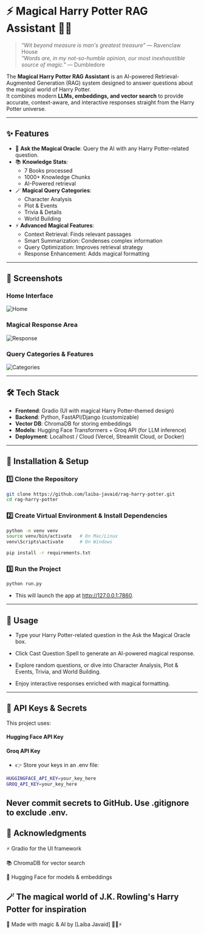 # ⚡ Magical Harry Potter RAG Assistant 🧙‍♂️

> *"Wit beyond measure is man's greatest treasure"* — Ravenclaw House  
> *"Words are, in my not-so-humble opinion, our most inexhaustible source of magic."* — Dumbledore  

The **Magical Harry Potter RAG Assistant** is an AI-powered Retrieval-Augmented Generation (RAG) system designed to answer questions about the magical world of Harry Potter.  
It combines modern **LLMs, embeddings, and vector search** to provide accurate, context-aware, and interactive responses straight from the Harry Potter universe.

---

## ✨ Features

- 🔮 **Ask the Magical Oracle**: Query the AI with any Harry Potter-related question.  
- 📚 **Knowledge Stats**:  
  - 7 Books processed  
  - 1000+ Knowledge Chunks  
  - AI-Powered retrieval  
- 🪄 **Magical Query Categories**:
  - Character Analysis  
  - Plot & Events  
  - Trivia & Details  
  - World Building  
- ⚡ **Advanced Magical Features**:
  - Context Retrieval: Finds relevant passages  
  - Smart Summarization: Condenses complex information  
  - Query Optimization: Improves retrieval strategy  
  - Response Enhancement: Adds magical formatting  

---

## 📸 Screenshots

### Home Interface  
![Home](./screenshots/home.png)

### Magical Response Area  
![Response](./screenshots/response.png)

### Query Categories & Features  
![Categories](./screenshots/categories.png)

---

## 🛠️ Tech Stack

- **Frontend**: Gradio (UI with magical Harry Potter-themed design)  
- **Backend**: Python, FastAPI/Django (customizable)  
- **Vector DB**: ChromaDB for storing embeddings  
- **Models**: Hugging Face Transformers + Groq API (for LLM inference)  
- **Deployment**: Localhost / Cloud (Vercel, Streamlit Cloud, or Docker)  

---

## 🚀 Installation & Setup

### 1️⃣ Clone the Repository
```bash
git clone https://github.com/laiba-javaid/rag-harry-potter.git
cd rag-harry-potter
```
### 2️⃣ Create Virtual Environment & Install Dependencies
```bash
python -m venv venv
source venv/bin/activate   # On Mac/Linux
venv\Scripts\activate      # On Windows

pip install -r requirements.txt
```
### 3️⃣ Run the Project
```bash
python run.py
```
- This will launch the app at http://127.0.0.1:7860.
---
## 🧪 Usage

- Type your Harry Potter-related question in the Ask the Magical Oracle box.

- Click Cast Question Spell to generate an AI-powered magical response.

- Explore random questions, or dive into Character Analysis, Plot & Events, Trivia, and World Building.

- Enjoy interactive responses enriched with magical formatting.
---

## 🔐 API Keys & Secrets

This project uses:

#### Hugging Face API Key

#### Groq API Key

- 👉 Store your keys in an .env file:
```bash
HUGGINGFACE_API_KEY=your_key_here
GROQ_API_KEY=your_key_here
```

Never commit secrets to GitHub. Use .gitignore to exclude .env.
---
## 🙌 Acknowledgments

⚡ Gradio
 for the UI framework

📚 ChromaDB
 for vector search

🤗 Hugging Face
 for models & embeddings

🪄 The magical world of J.K. Rowling's Harry Potter for inspiration
---
💛 Made with magic & AI by [Laiba Javaid] 🧙‍♀️⚡
